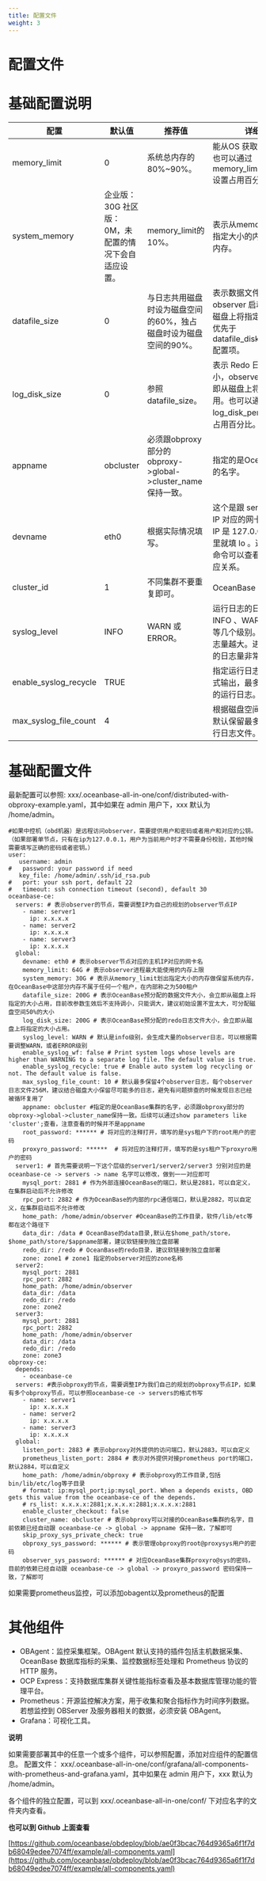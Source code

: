 ```yaml
---
title: 配置文件
weight: 3
---
```

# 配置文件

# 基础配置说明
| 配置 | 默认值 | 推荐值 | 详细解释 |
| --- | --- | --- | --- |
| memory_limit | 0 | 系统总内存的80%~90%。 | 能从OS 获取的最大内存。也可以通过 memory_limit_percentage 设置占用百分比。 |
| system_memory | 企业版：30G 社区版：0M，未配置的情况下会自适应设置。 | memory_limit的10%。 | 表示从memory_limit划出指定大小的内存做保留系统内存。 |
| datafile_size | 0 | 与日志共用磁盘时设为磁盘空间的60%，独占磁盘时设为磁盘空间的90%。 | 表示数据文件的大小，observer 启动后会立即从磁盘上将指定的大小占用。优先于datafile_disk_percentage配置项。 |
| log_disk_size | 0 | 参照 datafile_size。 | 表示 Redo 日志磁盘的大小，observer 启动后会立即从磁盘上将指定的大小占用。也可以通过 log_disk_percentage 设置占用百分比。 |
| appname | obcluster | 必须跟obproxy部分的obproxy->global->cluster_name保持一致。 | 指定的是OceanBase集群的名字。 |
| devname | eth0 | 根据实际情况填写。 | 这个是跟 servers 里指定的 IP 对应的网卡。如果前面 IP 是 127.0.0.1 ，那么这里就填  lo 。通过 ip addr 命令可以查看 IP 和网卡对应关系。 |
| cluster_id | 1 | 不同集群不要重复即可。 | OceanBase 集群ID 标识。 |
| syslog_level | INFO | WARN 或 ERROR。 | 运行日志的日志级别，有 INFO 、WARN、 ERROR 等几个级别。级别越低，日志量越大。进程 observer的日志量非常大， |
| enable_syslog_recycle | TRUE |  | 指定运行日志是否以滚动方式输出，最多保留指定数量的运行日志。 |
| max_syslog_file_count | 4 |  | 根据磁盘空间大小定，这里默认保留最多 10 个历史运行日志文件。 |


# 基础配置文件
最新配置可以参照: xxx/.oceanbase-all-in-one/conf/distributed-with-obproxy-example.yaml，其中如果在 admin 用户下，xxx 默认为 /home/admin。
```
#如果中控机（obd机器）是远程访问observer，需要提供用户和密码或者用户和对应的公钥。（如果部署单节点，只有在ip为127.0.0.1，用户为当前用户时才不需要身份校验，其他时候需要填写正确的密码或者密钥。）
user:
   username: admin
#   password: your password if need
   key_file: /home/admin/.ssh/id_rsa.pub
#   port: your ssh port, default 22
#   timeout: ssh connection timeout (second), default 30
oceanbase-ce:
  servers: # 表示observer的节点，需要调整IP为自己的规划的observer节点IP
    - name: server1
      ip: x.x.x.x
    - name: server2
      ip: x.x.x.x
    - name: server3
      ip: x.x.x.x
  global:
    devname: eth0 # 表示observer节点对应的主机IP对应的网卡名
    memory_limit: 64G # 表示observer进程最大能使用的内存上限
    system_memory: 30G # 表示从memory_limit划出指定大小的内存做保留系统内存，在OceanBase中这部分内存不属于任何一个租户，在内部称之为500租户
    datafile_size: 200G # 表示OceanBase预分配的数据文件大小，会立即从磁盘上将指定的大小占用，目前改参数生效后不支持调小，只能调大，建议初始设置不宜太大，可分配磁盘空间50%的大小
    log_disk_size: 200G # 表示OceanBase预分配的redo日志文件大小，会立即从磁盘上将指定的大小占用。
    syslog_level: WARN # 默认是info级别，会生成大量的observer日志，可以根据需要调整WARN，或者ERROR级别
    enable_syslog_wf: false # Print system logs whose levels are higher than WARNING to a separate log file. The default value is true.
    enable_syslog_recycle: true # Enable auto system log recycling or not. The default value is false.
    max_syslog_file_count: 10 # 默认最多保留4个observer日志，每个observer日志文件256M，建议结合磁盘大小保留尽可能多的日志，避免有问题排查的时候发现日志已经被循环复用了
    appname: obcluster #指定的是OceanBase集群的名字，必须跟obproxy部分的obproxy->global->cluster_name保持一致。后续可以通过show parameters like 'cluster';查看，注意查看的时候并不是appname
    root_password: ****** # 将对应的注释打开，填写的是sys租户下的root用户的密码
    proxyro_password: ******  # 将对应的注释打开，填写的是sys租户下proxyro用户的密码
  server1: # 首先需要说明一下这个层级的server1/server2/server3 分别对应的是 oceanbase-ce -> servers -> name 名字可以修改，做到一一对应即可
    mysql_port: 2881 # 作为外部连接OceanBase的端口，默认是2881，可以自定义，在集群启动后不允许修改
    rpc_port: 2882 # 作为OceanBase的内部的rpc通信端口，默认是2882，可以自定义，在集群启动后不允许修改
    home_path: /home/admin/observer #OceanBase的工作目录，软件/lib/etc等都在这个路径下
    data_dir: /data # OceanBase的data目录,默认在$home_path/store，$home_path/store/$appname部署，建议软链接到独立盘部署
    redo_dir: /redo # OceanBase的redo目录，建议软链接到独立盘部署
    zone: zone1 # zone1 指定的observer对应的zone名称
  server2:
    mysql_port: 2881
    rpc_port: 2882
    home_path: /home/admin/observer
    data_dir: /data
    redo_dir: /redo
    zone: zone2
  server3:
    mysql_port: 2881
    rpc_port: 2882
    home_path: /home/admin/observer
    data_dir: /data
    redo_dir: /redo
    zone: zone3
obproxy-ce:
  depends:
    - oceanbase-ce
  servers: #表示obproxy的节点，需要调整IP为我们自己的规划的obproxy节点IP，如果有多个obproxy节点，可以参照oceanbase-ce -> servers的格式书写
    - name: server1
      ip: x.x.x.x
    - name: server2
      ip: x.x.x.x
    - name: server3
      ip: x.x.x.x
  global:
    listen_port: 2883 # 表示obproxy对外提供的访问端口，默认2883，可以自定义
    prometheus_listen_port: 2884 # 表示对外提供对接prometheus port的端口，默认2884，可以自定义
    home_path: /home/admin/obproxy # 表示obproxy的工作目录,包括bin/lib/etc/log等子目录
    # format: ip:mysql_port;ip:mysql_port. When a depends exists, OBD gets this value from the oceanbase-ce of the depends.
    # rs_list: x.x.x.x:2881;x.x.x.x:2881;x.x.x.x:2881
    enable_cluster_checkout: false
    cluster_name: obcluster # 表示obproxy可以对接的OceanBase集群的名字，目前依赖已经自动跟 oceanbase-ce -> global -> appname 保持一致，了解即可
    skip_proxy_sys_private_check: true
    obproxy_sys_password: ****** # 表示管理obproxy的root@proxysys用户的密码
    observer_sys_password: ****** # 对应OceanBase集群proxyro@sys的密码，目前的依赖已经自动跟 oceanbase-ce -> global -> proxyro_password 密码保持一致，了解即可
```

如果需要prometheus监控，可以添加obagent以及prometheus的配置

# 其他组件

- OBAgent：监控采集框架。OBAgent 默认支持的插件包括主机数据采集、OceanBase 数据库指标的采集、监控数据标签处理和 Prometheus 协议的 HTTP 服务。
- OCP Express：支持数据库集群关键性能指标查看及基本数据库管理功能的管理平台。
- Prometheus：开源监控解决方案，用于收集和聚合指标作为时间序列数据。若想监控到 OBServer 及服务器相关的数据，必须安装 OBAgent。
- Grafana：可视化工具。

**说明**

如果需要部署其中的任意一个或多个组件，可以参照配置，添加对应组件的配置信息。
配置文件：
xxx/.oceanbase-all-in-one/conf/grafana/all-components-with-prometheus-and-grafana.yaml，其中如果在 admin 用户下，xxx 默认为 /home/admin。

各个组件的独立配置，可以到 xxx/.oceanbase-all-in-one/conf/ 下对应名字的文件夹内查看。

**也可以到 Github 上面查看**

[https://github.com/oceanbase/obdeploy/blob/ae0f3bcac764d9365a6f1f7db68049edee7074ff/example/all-components.yaml](https://github.com/oceanbase/obdeploy/blob/ae0f3bcac764d9365a6f1f7db68049edee7074ff/example/all-components.yaml)


